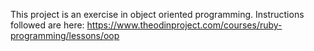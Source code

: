 This project is an exercise in object oriented programming. Instructions followed are here: https://www.theodinproject.com/courses/ruby-programming/lessons/oop

